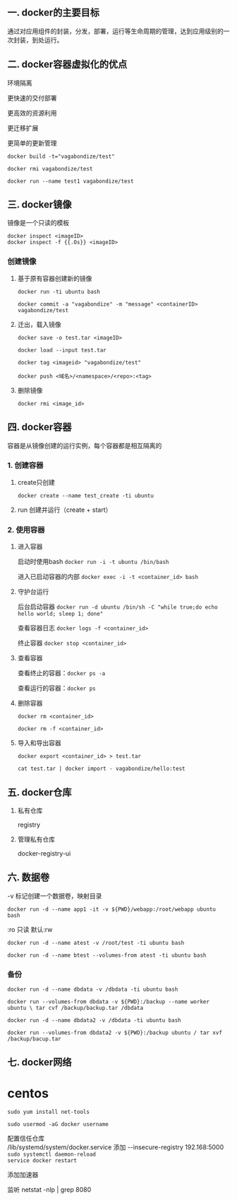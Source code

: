 ## 一. docker的主要目标

通过对应用组件的封装，分发，部署，运行等生命周期的管理，达到应用级别的一次封装，到处运行。

## 二. docker容器虚拟化的优点

环境隔离

更快速的交付部署

更高效的资源利用

更迁移扩展

更简单的更新管理

`docker build -t="vagabondize/test"`

`docker rmi vagabondize/test`

`docker run --name test1 vagabondize/test`

## 三. docker镜像

镜像是一个只读的模板  

`docker inspect <imageID>`  
`docker inspect -f {{.Os}} <imageID>`

### 创建镜像
1. 基于原有容器创建新的镜像  

    `docker run -ti ubuntu bash`

    `docker commit -a "vagabondize" -m "message" <containerID> vagabondize/test`

2. 迁出，载入镜像

    `docker save -o test.tar <imageID>`

    `docker load --input test.tar`

    `docker tag <imageid> "vagabondize/test"`

    `docker push <域名>/<namespace>/<repo>:<tag>`

3. 删除镜像

    `docker rmi <image_id>`

## 四. docker容器

容器是从镜像创建的运行实例，每个容器都是相互隔离的  

### 1. 创建容器

1) create只创建

    `docker create --name test_create -ti ubuntu`

2) run 创建并运行（create + start）


### 2. 使用容器

1. 进入容器

   启动时使用bash `docker run -i -t ubuntu /bin/bash` 

   进入已启动容器的内部 `docker exec -i -t <container_id> bash`

2. 守护台运行

    后台启动容器 `docker run -d ubuntu /bin/sh -C "while true;do echo hello world; sleep 1; done"`

    查看容器日志 `docker logs -f <container_id>`

    终止容器 `docker stop <container_id>`

3. 查看容器 

    查看终止的容器：`docker ps -a`
    
    查看运行的容器：`docker ps`  

4. 删除容器

    `docker rm <container_id>`

    `docker rm -f <container_id>`

5. 导入和导出容器

    `docker export <container_id> > test.tar`

     `cat test.tar | docker import - vagabondize/hello:test`



## 五. docker仓库

1. 私有仓库

    registry 

2. 管理私有仓库

    docker-registry-ui

     
## 六. 数据卷
 -v 标记创建一个数据卷，映射目录

 `docker run -d --name app1 -it -v ${PWD}/webapp:/root/webapp ubuntu bash`

 :ro 只读   默认:rw

 `docker run -d --name atest -v /root/test -ti ubuntu bash`

 `docker run -d --name btest --volumes-from atest -ti ubuntu bash`

### 备份

`docker run -d --name dbdata -v /dbdata -ti ubuntu bash`

`docker run --volumes-from dbdata -v ${PWD}:/backup --name worker ubuntu \ tar cvf /backup/backup.tar /dbdata`

`docker run -d --name dbdata2 -v /dbdata -ti ubuntu bash`

`docker run --volumes-from dbdata2 -v ${PWD}:/backup ubuntu / tar xvf /backup/bacup.tar`


## 七. docker网络

# centos

`sudo yum install net-tools`  

`sudo usermod -aG docker username`

配置信任仓库  
/lib/systemd/system/docker.service  添加  --insecure-registry 192.168:5000  
`sudo systemctl daemon-reload`   
`service docker restart`  

添加加速器

监听 netstat -nlp | grep 8080